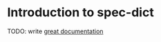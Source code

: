 # Introduction to spec-dict

TODO: write [great documentation](http://jacobian.org/writing/what-to-write/)
